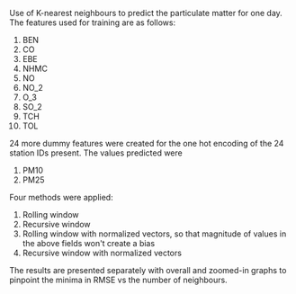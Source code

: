 Use of K-nearest neighbours to predict the particulate matter for one day.
The features used for training are as follows:
1) BEN
2) CO
3) EBE
4) NHMC
5) NO
6) NO_2
7) O_3
8) SO_2
9) TCH
10) TOL

24 more dummy features were created for the one hot encoding of the 24 station IDs present.
The values predicted were
1) PM10
2) PM25

Four methods were applied:
1) Rolling window
2) Recursive window
3) Rolling window with normalized vectors, so that magnitude of values in the above fields won't
create a bias
4) Recursive window with normalized vectors

The results are presented separately with overall and zoomed-in graphs to pinpoint the minima
in RMSE vs the number of neighbours.

